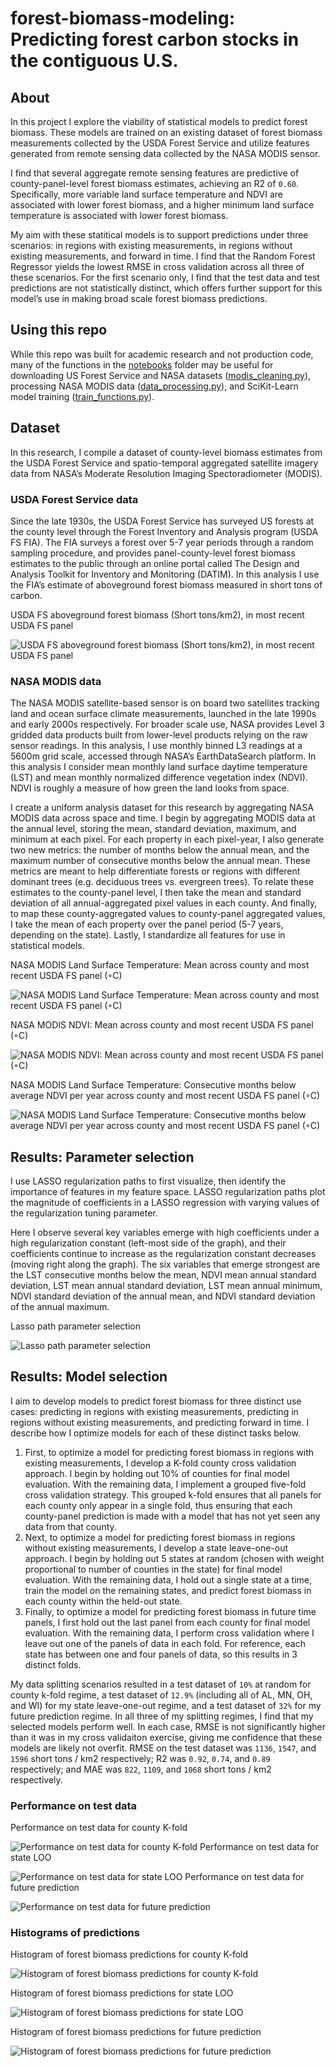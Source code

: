 # forest-biomass-modeling: Predicting forest carbon stocks in the contiguous U.S.
## About
In this project I explore the viability of statistical models to predict forest biomass. These models are trained on an existing dataset of forest biomass measurements collected by the USDA Forest Service and utilize features generated from remote sensing data collected by the NASA MODIS sensor. 

I find that several aggregate remote sensing features are predictive of county-panel-level forest biomass estimates, achieving an R2 of `0.60`. Specifically, more variable land surface temperature and NDVI are associated with lower forest biomass, and a higher minimum land surface temperature is associated with lower forest biomass. 

My aim with these statitical models is to support predictions under three scenarios: in regions with existing measurements, in regions without existing measurements, and forward in time. I find that the Random Forest Regressor yields the lowest RMSE in cross validation across all three of these scenarios. For the first scenario only, I find that the test data and test predictions are not statistically distinct, which offers further support for this model’s use in making broad scale forest biomass predictions.

## Using this repo
While this repo was built for academic research and not production code, many of the functions in the [notebooks](notebooks/) folder may be useful for downloading US Forest Service and NASA datasets ([modis_cleaning.py](notebooks/modis_cleaning.py)), processing NASA MODIS data ([data_processing.py](notebooks/data_processing.py)), and SciKit-Learn model training ([train_functions.py](notebooks/train_functions.py)).

## Dataset
In this research, I compile a dataset of county-level biomass estimates from the USDA Forest Service and spatio-temporal aggregated satellite imagery data from NASA’s Moderate Resolution Imaging Spectoradiometer (MODIS).

### USDA Forest Service data
Since the late 1930s, the USDA Forest Service has surveyed US forests at the county level through the Forest Inventory and Analysis program (USDA FS FIA). The FIA surveys a forest over 5-7 year periods through a random sampling procedure, and provides panel-county-level forest biomass estimates to the public through an online portal called The Design and Analysis Toolkit for Inventory and Monitoring (DATIM). In this analysis I use the FIA’s estimate of aboveground forest biomass measured in short tons of carbon.

USDA FS aboveground forest biomass (Short tons/km2), in most recent USDA FS panel

![USDA FS aboveground forest biomass (Short tons/km2), in most recent USDA FS panel](results/fig_biomass.png)

### NASA MODIS data
The NASA MODIS satellite-based sensor is on board two satellites tracking land and ocean surface climate measurements, launched in the late 1990s and early 2000s respectively. For broader scale use, NASA provides Level 3 gridded data products built from lower-level products relying on the raw sensor readings. In this analysis, I use monthly binned L3 readings at a 5600m grid scale, accessed through NASA’s EarthDataSearch platform. In this analysis I consider mean monthly land surface daytime temperature (LST) and mean monthly normalized difference vegetation index (NDVI). NDVI is roughly a measure of how green the land looks from space.

I create a uniform analysis dataset for this research by aggregating NASA MODIS data across space and time. I begin by aggregating MODIS data at the annual level, storing the mean, standard deviation, maximum, and minimum at each pixel. For each property in each pixel-year, I also generate two new metrics: the number of months below the annual mean, and the maximum number of consecutive months below the annual mean. These metrics are meant to help differentiate forests or regions with different dominant trees (e.g. deciduous trees vs. evergreen trees). To relate these estimates to the county-panel level, I then take the mean and standard deviation of all annual-aggregated pixel values in each county. And finally, to map these county-aggregated values to county-panel aggregated values, I take the mean of each property over the panel period (5-7 years, depending on the state). Lastly, I standardize all features for use in statistical models.

NASA MODIS Land Surface Temperature: Mean across county and most recent USDA FS panel (◦C)

![NASA MODIS Land Surface Temperature: Mean across county and most recent USDA FS panel (◦C)](results/fig_lst.png)

NASA MODIS NDVI: Mean across county and most recent USDA FS panel (◦C)

![NASA MODIS NDVI: Mean across county and most recent USDA FS panel (◦C)](results/fig_ndvi.png)

NASA MODIS Land Surface Temperature: Consecutive months below average NDVI per year across county and most recent USDA FS panel (◦C)

![NASA MODIS Land Surface Temperature: Consecutive months below average NDVI per year across county and most recent USDA FS panel (◦C)](results/fig_cmbm.png)

## Results: Parameter selection
I use LASSO regularization paths to first visualize, then identify the importance of features in my feature space. LASSO regularization paths plot the magnitude of coefficients in a LASSO regression with varying values of the regularization tuning parameter. 

Here I observe several key variables emerge with high coefficients under a high regularization constant (left-most side of the graph), and their coefficients continue to increase as the regularization constant decreases (moving right along the graph). The six variables that emerge strongest are the LST consecutive months below the mean, NDVI mean annual standard deviation, LST mean annual standard deviation, LST mean annual minimum, NDVI standard deviation of the annual mean, and NDVI standard deviation of the annual maximum.

Lasso path parameter selection

![Lasso path parameter selection](results/fig_lasso.png)

## Results: Model selection
I aim to develop models to predict forest biomass for three distinct use cases: predicting in regions with existing measurements, predicting in regions without existing measurements, and predicting forward in time. I describe how I optimize models for each of these distinct tasks below.
1. First, to optimize a model for predicting forest biomass in regions with existing measurements, I develop a K-fold county cross validation approach. I begin by holding out 10% of counties for final model evaluation. With the remaining data, I implement a grouped five-fold cross validation strategy. This grouped k-fold ensures that all panels for each county only appear in a single fold, thus ensuring that each county-panel prediction is made with a model that has not yet seen any data from that county. 
2. Next, to optimize a model for predicting forest biomass in regions without existing measurements, I develop a state leave-one-out approach. I begin by holding out 5 states at random (chosen with weight proportional to number of counties in the state) for final model evaluation. With the remaining data, I hold out a single state at a time, train the model on the remaining states, and predict forest biomass in each county within the held-out state. 
3. Finally, to optimize a model for predicting forest biomass in future time panels, I first hold out the last panel from each county for final model evaluation. With the remaining data, I perform cross validation where I leave out one of the panels of data in each fold. For reference, each state has between one and four panels of data, so this results in 3 distinct folds.

My data splitting scenarios resulted in a test dataset of `10%` at random for county k-fold regime, a test dataset of `12.9%` (including all of AL, MN, OH, and WI) for my state leave-one-out regime, and a test dataset of `32%` for my future prediction regime.
In all three of my splitting regimes, I find that my selected models perform well. In each case, RMSE is not significantly higher than it was in my cross validaiton exercise, giving me confidence that these models are likely not overfit. RMSE on the test dataset was `1136`, `1547`, and `1596` short tons / km2 respectively; R2 was `0.92`, `0.74`, and `0.89` respectively; and MAE was `822`, `1109`, and `1068` short tons / km2 respectively.

### Performance on test data
Performance on test data for county K-fold

![Performance on test data for county K-fold](results/fig_regcounty.png)
Performance on test data for state LOO

![Performance on test data for state LOO](results/fig_regstate.png)
Performance on test data for future prediction

![Performance on test data for future prediction](results/fig_regfuture.png)

### Histograms of predictions
Histogram of forest biomass predictions for county K-fold

![Histogram of forest biomass predictions for county K-fold](results/fig_histcounty.png)

Histogram of forest biomass predictions for state LOO

![Histogram of forest biomass predictions for state LOO](results/fig_histstate.png)

Histogram of forest biomass predictions for future prediction

![Histogram of forest biomass predictions for future prediction](results/fig_histfuture.png)
